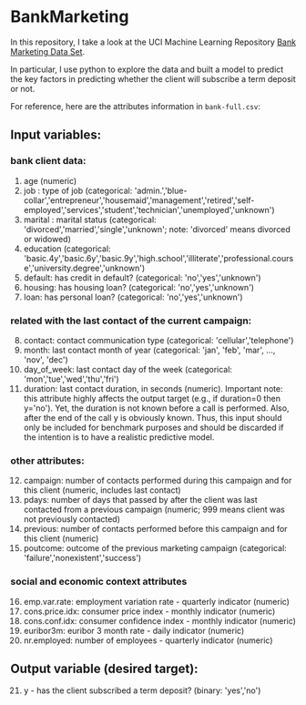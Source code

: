 # BankMarketing

In this repository, I take a look at the UCI Machine Learning Repository [Bank Marketing Data Set](https://archive.ics.uci.edu/ml/datasets/bank+marketing).

In particular, I use python to explore the data and built a model to predict the key factors in predicting whether the client will subscribe a term deposit or not.

For reference, here are the attributes information in `bank-full.csv`:

## Input variables:
### bank client data:
1. age (numeric)
2. job : type of job (categorical: 'admin.','blue-collar','entrepreneur','housemaid','management','retired','self-employed','services','student','technician','unemployed','unknown')
3. marital : marital status (categorical: 'divorced','married','single','unknown'; note: 'divorced' means divorced or widowed)
4. education (categorical: 'basic.4y','basic.6y','basic.9y','high.school','illiterate','professional.course','university.degree','unknown')
5. default: has credit in default? (categorical: 'no','yes','unknown')
6. housing: has housing loan? (categorical: 'no','yes','unknown')
7. loan: has personal loan? (categorical: 'no','yes','unknown')
### related with the last contact of the current campaign:
8. contact: contact communication type (categorical: 'cellular','telephone') 
9. month: last contact month of year (categorical: 'jan', 'feb', 'mar', ..., 'nov', 'dec')
10. day_of_week: last contact day of the week (categorical: 'mon','tue','wed','thu','fri')
11. duration: last contact duration, in seconds (numeric). Important note: this attribute highly affects the output target (e.g., if duration=0 then y='no'). Yet, the duration is not known before a call is performed. Also, after the end of the call y is obviously known. Thus, this input should only be included for benchmark purposes and should be discarded if the intention is to have a realistic predictive model.
### other attributes:
12. campaign: number of contacts performed during this campaign and for this client (numeric, includes last contact)
13. pdays: number of days that passed by after the client was last contacted from a previous campaign (numeric; 999 means client was not previously contacted)
14. previous: number of contacts performed before this campaign and for this client (numeric)
15. poutcome: outcome of the previous marketing campaign (categorical: 'failure','nonexistent','success')
### social and economic context attributes
16. emp.var.rate: employment variation rate - quarterly indicator (numeric)
17. cons.price.idx: consumer price index - monthly indicator (numeric) 
18. cons.conf.idx: consumer confidence index - monthly indicator (numeric) 
19. euribor3m: euribor 3 month rate - daily indicator (numeric)
20. nr.employed: number of employees - quarterly indicator (numeric)

## Output variable (desired target):
21. y - has the client subscribed a term deposit? (binary: 'yes','no')